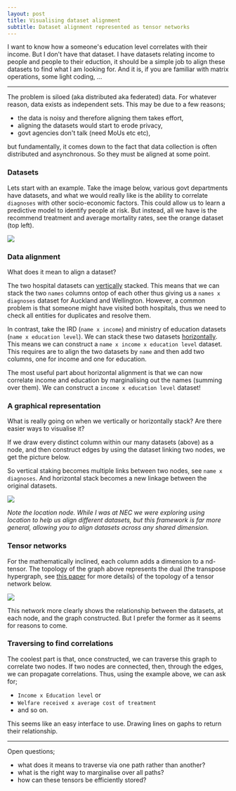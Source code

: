 ```yaml
---
layout: post
title: Visualising dataset alignment
subtitle: Dataset alignment represented as tensor networks 
---
```


I want to know how a someone's education level correlates with their income. But I don't have that dataset. I have datasets relating income to people and people to their eduction, it should be a simple job to align these datasets to find what I am looking for. And it is, if you are familiar with matrix operations, some light coding, ...

***

The problem is siloed (aka distributed aka federated) data. For whatever reason, data exists as independent sets. This may be due to a few reasons;

* the data is noisy and therefore aligning them takes effort,
* aligning the datasets would start to erode privacy,
* govt agencies don't talk (need MoUs etc etc),

but fundamentally, it comes down to the fact that data collection is often distributed and asynchronous. So they must be aligned at some point.

### Datasets

Lets start with an example. Take the image below, various govt departments have datasets, and what we would really like is the ability to correlate `diagnoses` with other socio-economic factors. This could allow us to learn a predictive model to identify people at risk. But instead, all we have is the recommend treatment and average mortality rates, see the orange dataset (top left).

![]({{site.baseurl}}/images/datasets.png)

### Data alignment

What does it mean to align a dataset?

The two hospital datasets can <u>vertically</u> stacked. This means that we can stack the two `names` columns ontop of each other thus giving us a `names x diagnoses` dataset for Auckland and Wellington. However, a common problem is that someone might have visited both hospitals, thus we need to check all entities for duplicates and resolve them.

In contrast, take the IRD (`name x income`) and ministry of education datasets (`name x education level`). We can stack these two datasets <u>horizontally</u>. This means we can construct a `name x income x education level` dataset. This requires are to align the two datasets by `name` and then add two columns, one for income and one for education.

The most useful part about horizontal alignment is that we can now correlate income and education by marginalising out the names (summing over them). We can construct a `income x education level` dataset!

### A graphical representation

What is really going on when we vertically or horizontally stack? Are there easier ways to visualise it?

If we draw every distinct column within our many datasets (above) as a node, and then construct edges by using the dataset linking two nodes, we get the picture below.

So vertical staking becomes multiple links between two nodes, see `name x diagnoses`. And horizontal stack becomes a new linkage between the original datasets.

![]({{site.baseurl}}/images/integrated.png)

_Note the location node. While I was at NEC we were exploring using location to help us align different datasets, but this framework is far more general, allowing you to align datasets across any shared dimension._

### Tensor networks

For the mathematically inclined, each column adds a dimension to a nd-tensor. The topology of the graph above represents the dual (the transpose hypergraph, see [this paper](https://arxiv.org/abs/1710.01437) for more details) of the topology of a tensor network below.

![]({{site.baseurl}}/images/network.png)

This network more clearly shows the relationship between the datasets, at each node, and the graph constructed. But I prefer the former as it seems for reasons to come.

### Traversing to find correlations

The coolest part is that, once constructed, we can traverse this graph to correlate two nodes. If two nodes are connected, then, through the edges, we can propagate correlations. Thus, using the example above, we can ask for;

* `Income x Education level` or
* `Welfare received x average cost of treatment`
* and so on.

This seems like an easy interface to use. Drawing lines on gaphs to return their relationship.

***

Open questions;

* what does it means to traverse via one path rather than another?
* what is the right way to marginalise over all paths?
* how can these tensors be efficiently stored?
